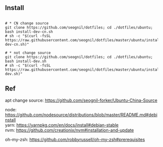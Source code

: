 ## Install

```shell

# * CN change source
git clone https://github.com/seognil/dotfiles; cd ./dotfiles/ubuntu; bash install-dev-cn.sh
# sh -c "$(curl -fsSL https://raw.githubusercontent.com/seognil/dotfiles/master/ubuntu/install-dev-cn.sh)"

# * not change source
git clone https://github.com/seognil/dotfiles; cd ./dotfiles/ubuntu; bash install-dev.sh
# sh -c "$(curl -fsSL https://raw.githubusercontent.com/seognil/dotfiles/master/ubuntu/install-dev.sh)"

```

## Ref

apt change source: https://github.com/seognil-forker/Ubuntu-China-Source

node: https://github.com/nodesource/distributions/blob/master/README.md#debinstall  
yarn: https://yarnpkg.com/en/docs/install#debian-stable  
nvm: https://github.com/creationix/nvm#installation-and-update

oh-my-zsh: https://github.com/robbyrussell/oh-my-zsh#prerequisites
